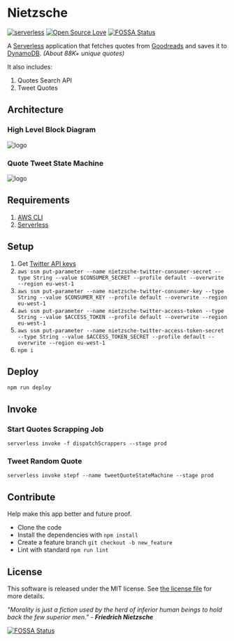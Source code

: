 # Nietzsche

[![serverless](http://public.serverless.com/badges/v3.svg)](http://www.serverless.com)
[![Open Source Love](https://badges.frapsoft.com/os/v1/open-source.svg?v=103)](https://github.com/ellerbrock/open-source-badges/)
[![FOSSA Status](https://app.fossa.io/api/projects/git%2Bgithub.com%2Frpidanny%2FNietzsche.svg?type=shield)](https://app.fossa.io/projects/git%2Bgithub.com%2Frpidanny%2FNietzsche?ref=badge_shield)

A [Serverless](https://serverless.com) application that fetches quotes from [Goodreads](https://www.goodreads.com/quotes) and saves it to [DynamoDB](https://aws.amazon.com/dynamodb). *(About 88K+ unique quotes)*

It also includes:

1) Quotes Search API
2) Tweet Quotes

## Architecture

### High Level Block Diagram

![logo](./architecture.png "Architecture Diagram")

### Quote Tweet State Machine

![logo](./statemachine.png "Architecture Diagram")

## Requirements

1. [AWS CLI](https://docs.aws.amazon.com/cli/latest/userguide/cli-chap-install.html)
2. [Serverless](https://serverless.com)

## Setup

1. Get [Twitter API keys](https://developer.twitter.com/en/apps)
2. `aws ssm put-parameter --name nietzsche-twitter-consumer-secret --type String --value $CONSUMER_SECRET --profile default --overwrite --region eu-west-1`
3. `aws ssm put-parameter --name nietzsche-twitter-consumer-key --type String --value $CONSUMER_KEY --profile default --overwrite --region eu-west-1`
4. `aws ssm put-parameter --name nietzsche-twitter-access-token --type String --value $ACCESS_TOKEN --profile default --overwrite --region eu-west-1`
5. `aws ssm put-parameter --name nietzsche-twitter-access-token-secret --type String --value $ACCESS_TOKEN_SECRET --profile default --overwrite --region eu-west-1`
6. `npm i`

## Deploy

`npm run deploy`

## Invoke

### Start Quotes Scrapping Job

`serverless invoke -f dispatchScrappers --stage prod`

### Tweet Random Quote

`serverless invoke stepf --name tweetQuoteStateMachine --stage prod`

## Contribute

Help make this app better and future proof.

* Clone the code
* Install the dependencies with `npm install`
* Create a feature branch `git checkout -b new_feature`
* Lint with standard `npm run lint`

## License

This software is released under the MIT license. See [the license file](LICENSE) for more details.


*"Morality is just a fiction used by the herd of inferior human beings to hold back the few superior men." - **Friedrich Nietzsche***


[![FOSSA Status](https://app.fossa.io/api/projects/git%2Bgithub.com%2Frpidanny%2FNietzsche.svg?type=large)](https://app.fossa.io/projects/git%2Bgithub.com%2Frpidanny%2FNietzsche?ref=badge_large)